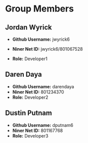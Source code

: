 # Group Members

## Jordan Wyrick

- **Github Username:** jwyrick6
- **Niner Net ID:** jwyrick6/801067528


- **Role:** Developer1

## Daren Daya

- **Github Username:** darendaya
- **Niner Net ID:** 801234370
- **Role:** Developer2

## Dustin Putnam

- **Github Username:** dputnam6
- **Niner Net ID:** 801167768
- **Role:** Developer3
